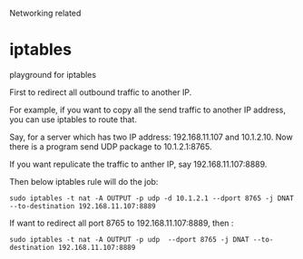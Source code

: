 Networking related

# iptables
playground for iptables

First to redirect all outbound traffic to another IP.

For example, if you want to copy all the send traffic to another IP address, you can use iptables to route that.

Say, for a server which has two IP address: 192.168.11.107 and 10.1.2.10. Now there is a program send UDP package to 10.1.2.1:8765.

If you want repulicate the traffic to anther IP, say 192.168.11.107:8889.

Then below iptables rule will do the job:
```
sudo iptables -t nat -A OUTPUT -p udp -d 10.1.2.1 --dport 8765 -j DNAT --to-destination 192.168.11.107:8889
```


If want to redirect all port 8765 to 192.168.11.107:8889, then :
```
sudo iptables -t nat -A OUTPUT -p udp  --dport 8765 -j DNAT --to-destination 192.168.11.107:8889
```
